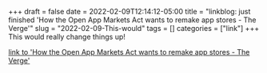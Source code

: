 +++draft = falsedate = 2022-02-09T12:14:12-05:00title = "linkblog: just finished 'How the Open App Markets Act wants to remake app stores - The Verge'"slug = "2022-02-09-This-would"tags = []categories = ["link"]+++This would really change things up! [link to 'How the Open App Markets Act wants to remake app stores - The Verge'](https://www.theverge.com/22914479/open-app-markets-act-legislation-senate-committee-markup-explained)